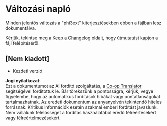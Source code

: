 <!--
CO_OP_TRANSLATOR_METADATA:
{
  "original_hash": "dbb0b6218ce5f9cf0ede8f4201f6ad58",
  "translation_date": "2025-05-09T05:01:26+00:00",
  "source_file": "code/07.Lab/01/Apple/phi3ext/CHANGELOG.md",
  "language_code": "hu"
}
-->
# Változási napló

Minden jelentős változás a "phi3ext" kiterjesztésekben ebben a fájlban lesz dokumentálva.

Kérjük, tekintse meg a [Keep a Changelog](http://keepachangelog.com/) oldalt, hogy útmutatást kapjon a fájl felépítéséről.

## [Nem kiadott]

- Kezdeti verzió

**Jogi nyilatkozat**:  
Ezt a dokumentumot az AI fordító szolgáltatás, a [Co-op Translator](https://github.com/Azure/co-op-translator) segítségével fordítottuk le. Bár törekszünk a pontosságra, kérjük, vegye figyelembe, hogy az automatikus fordítások hibákat vagy pontatlanságokat tartalmazhatnak. Az eredeti dokumentum az anyanyelvén tekintendő hiteles forrásnak. Kritikus információk esetén szakmai emberi fordítást javaslunk. Nem vállalunk felelősséget a fordítás használatából eredő félreértésekért vagy félreértelmezésekért.